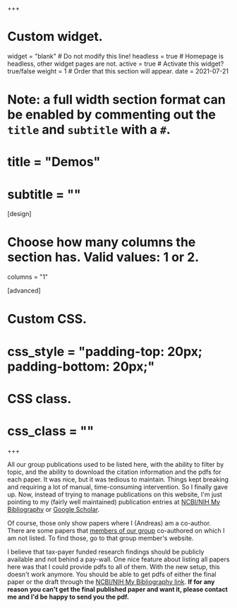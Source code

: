 +++
# Custom widget.
widget = "blank"  # Do not modify this line!
headless = true  # Homepage is headless, other widget pages are not.
active = true  # Activate this widget? true/false
weight = 1  # Order that this section will appear.
date = 2021-07-21

# Note: a full width section format can be enabled by commenting out the `title` and `subtitle` with a `#`.
# title = "Demos"
# subtitle = ""


[design]
# Choose how many columns the section has. Valid values: 1 or 2.
  columns = "1"

[advanced]
 # Custom CSS. 
 # css_style = "padding-top: 20px; padding-bottom: 20px;"
 
 # CSS class.
 # css_class = ""
+++

All our group publications used to be listed here, with the ability to filter by topic, and the ability to download the citation information and the pdfs for each paper. It was nice, but it was tedious to maintain. Things kept breaking and requiring a lot of manual, time-consuming intervention. So I finally gave up. Now, instead of trying to manage publications on this website, I'm just pointing to my (fairly well maintained) publication entries at [NCBI/NIH My Bibliography](https://www.ncbi.nlm.nih.gov/myncbi/1lO-aqCZWgr5F/bibliography/public/) or [Google Scholar](https://scholar.google.com/citations?user=bruHK0YAAAAJ&hl=en).

Of course, those only show papers where I (Andreas) am a co-author. There are some papers that [members of our group](/people/) co-authored on which I am not listed. To find those, go to that group member's website.

I believe that tax-payer funded research findings should be publicly available and not behind a pay-wall. One nice feature about listing all papers here was that I could provide pdfs to all of them. With the new setup, this doesn't work anymore. You should be able to get pdfs of either the final paper or the draft through the [NCBI/NIH My Bibliography link](https://www.ncbi.nlm.nih.gov/myncbi/1lO-aqCZWgr5F/bibliography/public/). **If for any reason you can't get the final published paper and want it, please contact me and I'd be happy to send you the pdf.**

